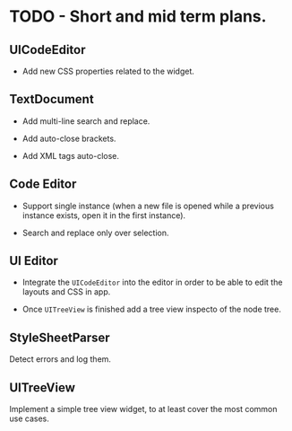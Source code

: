 
# TODO - Short and mid term plans.

## UICodeEditor

* Add new CSS properties related to the widget.

## TextDocument

* Add multi-line search and replace.

* Add auto-close brackets.

* Add XML tags auto-close.

## Code Editor

* Support single instance (when a new file is opened while a previous instance exists, open it in the first instance).

* Search and replace only over selection.

## UI Editor

* Integrate the `UICodeEditor` into the editor in order to be able to edit the layouts and CSS in app.

* Once `UITreeView` is finished add a tree view inspecto of the node tree.

## StyleSheetParser

Detect errors and log them.

## UITreeView

Implement a simple tree view widget, to at least cover the most common use cases.


